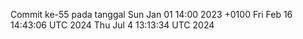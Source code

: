Commit ke-55 pada tanggal Sun Jan 01 14:00 2023 +0100
Fri Feb 16 14:43:06 UTC 2024
Thu Jul  4 13:13:34 UTC 2024
